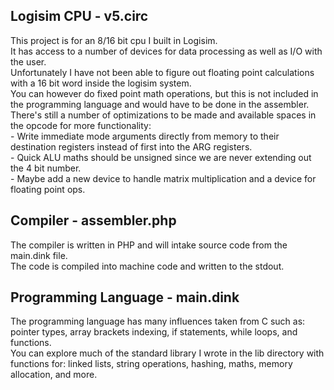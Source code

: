 ## Logisim CPU - v5.circ
This project is for an 8/16 bit cpu I built in Logisim.  
It has access to a number of devices for data processing as well as I/O with the user.  
Unfortunately I have not been able to figure out floating point calculations with a 16 bit word inside the logisim system.  
You can however do fixed point math operations, but this is not included in the programming language and would have to be done in the assembler.  
There's still a number of optimizations to be made and available spaces in the opcode for more functionality:  
	- Write immediate mode arguments directly from memory to their destination registers instead of first into the ARG registers.  
 	- Quick ALU maths should be unsigned since we are never extending out the 4 bit number.  
	- Maybe add a new device to handle matrix multiplication and a device for floating point ops.  

## Compiler - assembler.php
The compiler is written in PHP and will intake source code from the main.dink file.  
The code is compiled into machine code and written to the stdout.  

## Programming Language - main.dink
The programming language has many influences taken from C such as: pointer types, array brackets indexing, if statements, while loops, and functions.  
You can explore much of the standard library I wrote in the lib directory with functions for: linked lists, string operations, hashing, maths, memory allocation, and more.   
